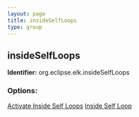```yaml
---
layout: page
title: insideSelfLoops
type: group
---
```

## insideSelfLoops

**Identifier:** org.eclipse.elk.insideSelfLoops

### Options:

[Activate Inside Self Loops](org-eclipse-elk-insideSelfLoops-activate)
[Inside Self Loop](org-eclipse-elk-insideSelfLoops-yo)
